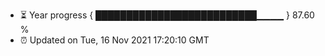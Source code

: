 - ⏳ Year progress { ██████████████████████████▁▁▁▁ } 87.60 %
- ⏰ Updated on Tue, 16 Nov 2021 17:20:10 GMT


